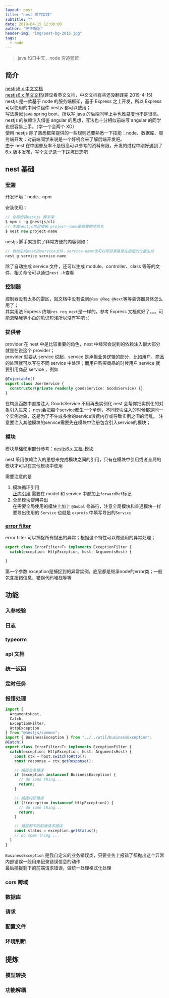 ```yaml
---
layout: post
title: "nest 项目实践"
subtitle: ""
date: 2019-04-15 12:00:00
author: "左手喝水"
header-img: "img/post-bg-2015.jpg"
tags:
  - node
---
```


> java 如日中天，node 穷追猛赶

## 简介

[nestjs6.x 中文文档](https://docs.nestjs.cn/6/introduction)  
[nestjs6.x 英文文档](https://docs.nestjs.com)(建议看英文文档，中文文档有些还没翻译完 2019-4-15)  
nestjs 是一款基于 node 的服务端框架，基于 Express 之上开发，所以 Express 可以使用的中间件组件 nestjs 都可以使用；  
写法类似 java spring boot，所以写 java 的后端同学上手也难易度也不是很高。  
nestjs 的依赖注入借鉴 angular 的思想，写法也十分相似前端写 angular 的同学也很容易上手。（学一个会两个 XD）  
使用 nestjs 除了熟悉框架提供的一些规则还要熟悉一下技能：node、数据库、服务端开发；对前端同学来说是一个好机会来了解后端开发吧。  
由于 nest 在中国普及率不是很高可以参考的资料有限，开发的过程中刚好遇到了 6.x 版本发布，写个文记录一下踩坑日志吧

## nest 基础

### [安装](https://docs.nestjs.cn/6/firststeps?id=%E7%AC%AC%E4%B8%80%E6%AD%A5)

开发环境：node、npm

安装使用：

```js
// 全局安装nestjs 脚手架
$ npm i -g @nestjs/cli
// 生成nestjs项目摸板 project-name是想要的项目名
$ nest new project-name
```

nestjs 脚手架提供了非常方便的内容例如：

```js
// 自动生成nest的service文件，service-name也可以写目录路径在指定的位置生成
nest g service service-name
```

除了自动生成 service 文件，还可以生成 module、controller、class 等等的文件，相关命令可以通过`nest -h`查看

### [控制器](https://docs.nestjs.cn/6/controllers)

控制器没有太多的雷区，就文档中没有说到`@Res @Req @Next`等等装饰器具体怎么用了；  
其实用法 Express 终端`res req next`是一样的，参考 Express 文档就好了。。。可能忽略我等小白的见识短浅所以没有写吧 :(

### 提供者

provider 在 nest 中是比较重要的角色，nest 中经常会说到的依赖注入很大部分就是在说这个 provider；  
provider 就要从 service 说起，service 是承担业务逻辑的部分，比如用户、商品的处理就可以写在不同 service 中处理；而用户购买商品的时候用户 service 就要引用商品 service ，例如

```ts
@Injectable()
export class UserService {
  constructor(private readonly goodsService: GoodsService) {}
}
```

在构造函数中直接注入 GoodsService 不用再去实例化 nest 会帮你把实例化的对象引入进来；
nest会把每个service都生一个单例，不同模块注入的时候都是同一个实例对象，这是为了不生成多余的service浪费内存或导致实例之间的混乱。
注意要注入其他模块的service需要先在模块中注册包含引入service的模块；

### 模块

模块基础使用部分参考：[nestjs6.x 文档-模块](https://docs.nestjs.cn/6/modules)

nest 采用依赖注入的思想来完成模块之间的引用，只有在模块中引用或者全局的模块才可以在其他模块中使用

需要注意的是

1. 模块循环引用  
   [正向引用](https://docs.nestjs.cn/6/fundamentals?id=%E6%AD%A3%E5%90%91%E5%BC%95%E7%94%A8)
   需要在 model 和 service 中都加上`forwardRef`标记
2. 全局模块使用导出  
   在需要全局使用的模块上加上 `@Gobal` 修饰符，注意全局模块和普通模块一样要导出使用的 `Service` 也就是 `exprots` 中填写导出的`Service`

### [error filter](https://docs.nestjs.cn/6/exceptionfilters)

error filter 可以捕捉所有抛出的异常；根据这个特性可以做通用的异常处理；

```ts
export class ErrorFilter<T> implements ExceptionFilter {
  catch(exception: HttpException, host: ArgumentsHost) {

}
```
第一个参数 exception是捕捉到的异常实例，底层都是继承node的error类；一般包含报错信息、错误代码堆栈等等



## 功能

### 入参校验

### 日志

### typeorm

### api 文档

### 统一返回

### 定时任务

### 报错处理

```ts
import {
  ArgumentsHost,
  Catch,
  ExceptionFilter,
  HttpException
} from "@nestjs/common";
import { BusinessException } from "../../util/businessException";
@Catch()
export class ErrorFilter<T> implements ExceptionFilter {
  catch(exception: HttpException, host: ArgumentsHost) {
    const ctx = host.switchToHttp();
    const response = ctx.getResponse();

    // 捕捉业务错误
    if (exception instanceof BusinessException) {
      // do some thing...
      return;
    }

    // 捕捉内部错误
    if (!(exception instanceof HttpException)) {
      // do some thing...
      return;
    }

    // 捕捉剩下的前端请求错误
    const status = exception.getStatus();
    // do some thing ...
  }
}
```

`BusinessException` 是我自定义的业务错误类，只要业务上报错了都抛出这个异常  
内部错误一般用来记录错误信息的动作  
最后捕捉剩下的前端请求错误，做统一处理格式化处理

### cors 跨域

### 数据库

### 请求

### 配置文件

### 环境判断

## 提炼

### 模型转换

### 功能解耦
